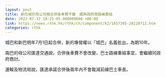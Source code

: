 ```yaml
---
layout: post
title: 新巴城巴母公司稱合併後車費不變　續與政府商路線重組
date: 2022-07-12 18:25:05.000000000 +08:00
link: https://news.rthk.hk/rthk/ch/component/k2/1657395-20220712.htm
categories: rthk
---
```


城巴和新巴明年7月1日起合併，新的專營權以「城巴」名義批出，為期10年。

兩巴的母公司匯達交通說，合併後車費不會改變，巴士路線重組事宜，會繼續同政府商討。

運輸及物流局說，匯達承諾合併後兩年內不會裁減前線巴士車長。

